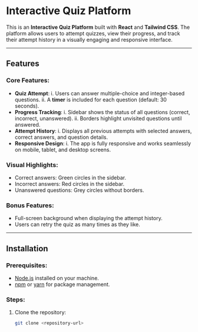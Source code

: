 # Interactive Quiz Platform

This is an **Interactive Quiz Platform** built with **React** and **Tailwind CSS**. The platform allows users to attempt quizzes, view their progress, and track their attempt history in a visually engaging and responsive interface.

---

## Features

### Core Features:
- **Quiz Attempt**:
  i. Users can answer multiple-choice and integer-based questions.
  ii. A **timer** is included for each question (default: 30 seconds).
- **Progress Tracking**:
  i. Sidebar shows the status of all questions (correct, incorrect, unanswered).
  ii. Borders highlight unvisited questions until answered.
- **Attempt History**:
  i. Displays all previous attempts with selected answers, correct answers, and question details.
- **Responsive Design**:
  i. The app is fully responsive and works seamlessly on mobile, tablet, and desktop screens.

### Visual Highlights:
- Correct answers: Green circles in the sidebar.
- Incorrect answers: Red circles in the sidebar.
- Unanswered questions: Grey circles without borders.

### Bonus Features:
- Full-screen background when displaying the attempt history.
- Users can retry the quiz as many times as they like.

---

## Installation

### Prerequisites:
- [Node.js](https://nodejs.org/) installed on your machine.
- [npm](https://www.npmjs.com/) or [yarn](https://yarnpkg.com/) for package management.

### Steps:
1. Clone the repository:
   ```bash
   git clone <repository-url>
